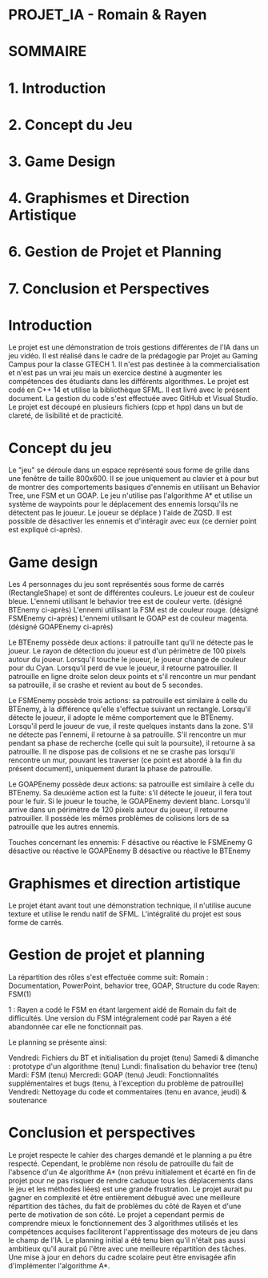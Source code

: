 # PROJET_IA - Romain & Rayen

# SOMMAIRE
# 1. Introduction
# 2. Concept du Jeu
# 3. Game Design
# 4. Graphismes et Direction Artistique
# 6. Gestion de Projet et Planning
# 7. Conclusion et Perspectives

# Introduction
Le projet est une démonstration de trois gestions différentes de l'IA dans un jeu vidéo. Il est réalisé dans le cadre de la prédagogie par Projet au Gaming Campus pour la classe GTECH 1.
Il n'est pas destinée à la commercialisation et n'est pas un vrai jeu mais un exercice destiné à augmenter les compétences des étudiants dans les différents algorithmes.
Le projet est codé en C++ 14 et utilise la bibliothèque SFML. Il est livré avec le présent document. La gestion du code s'est effectuée avec GitHub et Visual Studio. Le projet est découpé en
plusieurs fichiers (cpp et hpp) dans un but de clareté, de lisibilité et de practicité.

# Concept du jeu

Le "jeu" se déroule dans un espace représenté sous forme de grille dans une fenêtre de taille 800x600. Il se joue uniquement au clavier et à pour but de montrer des comportements basiques
d'ennemis en utilisant un Behavior Tree, une FSM et un GOAP. Le jeu n'utilise pas l'algorithme A* et utilise un système de waypoints pour le déplacement des ennemis lorsqu'ils ne détectent
pas le joueur. Le joueur se déplace ) l'aide de ZQSD. Il est possible de désactiver les ennemis et d'intéragir avec eux (ce dernier point est expliqué ci-après).

# Game design

Les 4 personnages du jeu sont représentés sous forme de carrés (RectangleShape) et sont de différentes couleurs.
Le joueur est de couleur bleue.
L'ennemi utilisant le behavior tree est de couleur verte. (désigné BTEnemy ci-après)
L'ennemi utilisant la FSM est de couleur rouge. (désigné FSMEnemy ci-après)
L'ennemi utilisant le GOAP est de couleur magenta. (désigné GOAPEnemy ci-après)

Le BTEnemy possède deux actions: il patrouille tant qu'il ne détecte pas le joueur. Le rayon de détection du joueur est d'un périmètre de 100 pixels autour du joueur. Lorsqu'il touche le 
joueur, le joueur change de couleur pour du Cyan. Lorsqu'il perd de vue le joueur, il retourne patrouiller. Il patrouille en ligne droite selon deux points et s'il rencontre un mur pendant
sa patrouille, il se crashe et revient au bout de 5 secondes.

Le FSMEnemy possède trois actions: sa patrouille est similaire à celle du BTEnemy, à la différence qu'elle s'effectue suivant un rectangle. Lorsqu'il détecte le joueur, il adopte le même 
comportement que le BTEnemy. Lorsqu'il perd le joueur de vue, il reste quelques instants dans la zone. S'il ne détecte pas l'ennemi, il retourne à sa patrouille. S'il rencontre un mur 
pendant sa phase de recherche (celle qui suit la poursuite), il retourne à sa patrouille. Il ne dispose pas de colisions et ne se crashe pas lorsqu'il rencontre un mur, pouvant les 
traverser (ce point est abordé à la fin du présent document), uniquement durant la phase de patrouille.

Le GOAPEnemy possède deux actions: sa patrouille est similaire à celle du BTEnemy. Sa deuxième action est la fuite: s'il détecte le joueur, il fera tout pour le fuir. Si le joueur le 
touche, le GOAPEnemy devient blanc. Lorsqu'il arrive dans un périmètre de 120 pixels autour du joueur, il retourne patrouiller. Il possède les mêmes problèmes de colisions lors de sa 
patrouille que les autres ennemis.

Touches concernant les ennemis:
F désactive ou réactive le FSMEnemy
G désactive ou réactive le GOAPEnemy
B désactive ou réactive le BTEnemy

# Graphismes et direction artistique

Le projet étant avant tout une démonstration technique, il n'utilise aucune texture et utilise le rendu natif de SFML. L'intégralité du projet est sous forme de carrés.

# Gestion de projet et planning

La répartition des rôles s'est effectuée comme suit:
Romain : Documentation, PowerPoint, behavior tree, GOAP, Structure du code
Rayen: FSM(1)

1 : Rayen a codé le FSM en étant largement aidé de Romain du fait de difficultés. Une version du FSM intégralement codé par Rayen a été abandonnée car elle ne fonctionnait pas.

Le planning se présente ainsi:

Vendredi: Fichiers du BT et initialisation du projet (tenu)
Samedi & dimanche : prototype d'un algorithme (tenu)
Lundi: finalisation du behavior tree (tenu)
Mardi: FSM (tenu)
Mercredi: GOAP (tenu)
Jeudi: Fonctionnalités supplémentaires et bugs (tenu, à l'exception du problème de patrouille)
Vendredi: Nettoyage du code et commentaires (tenu en avance, jeudi) & soutenance

# Conclusion et perspectives

Le projet respecte le cahier des charges demandé et le planning a pu être respecté. Cependant, le problème non résolu de patrouille du fait de l'absence d'un 4e algorithme A*
(non prévu initialement et écarté en fin de projet pour ne pas risquer de rendre caduque tous les déplacements dans le jeu et les méthodes liées) est une grande frustration. Le projet 
aurait pu gagner en complexité et être entièrement débugué avec une meilleure répartition des tâches, du fait de problèmes du côté de Rayen et d'une perte de motivation de son côté.
Le projet a cependant permis de comprendre mieux le fonctionnement des 3 algorithmes utilisés et les compétences acquises faciliteront l'apprentissage des moteurs de jeu dans le champ de 
l'IA. Le planning initial a été tenu bien qu'il n'était pas aussi ambitieux qu'il aurait pû l'être avec une meilleure répartition des tâches. Une mise à jour en dehors du cadre scolaire
peut être envisagée afin d'implémenter l'algorithme A*.
